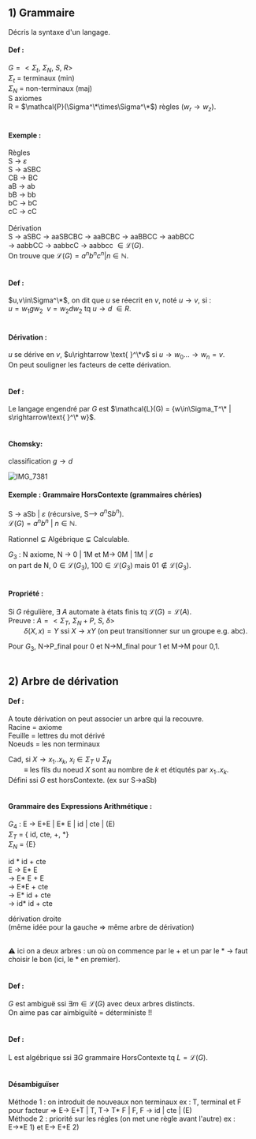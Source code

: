 ## 1) Grammaire
Décris la syntaxe d'un langage.
&nbsp;  

#### Def :
$G = < \Sigma_t,\ \Sigma_N,\ S,\ R>$  
$\Sigma_t$ = terminaux (min)  
$\Sigma_N$ = non-terminaux (maj)  
S axiomes  
R = $\mathcal{P}(\Sigma^\*\times\Sigma^\*$) règles ($w_r\rightarrow w_z$).  
&nbsp;  

#### Exemple :  
Règles  
S &rarr; $\varepsilon$  
S &rarr; aSBC  
CB &rarr; BC   
aB &rarr; ab  
bB &rarr; bb  
bC &rarr; bC  
cC &rarr; cC  
&nbsp;  
Dérivation  
S &rarr; aSBC &rarr; aaSBCBC &rarr; aaBCBC &rarr; aaBBCC &rarr; aabBCC  
&rarr; aabbCC &rarr; aabbcC &rarr; aabbcc $\in\mathcal{L}(G)$.  
On trouve que $\mathcal{L}(G) = {a^nb^nc^n|n\in\mathbb{N}}$.  
&nbsp;  

#### Def :  
$u,v\in\Sigma^\*$, on dit que $u$ se réecrit en $v$, noté $u\rightarrow v$, si :  
$u=w_1 gw_2 \ \ v=w_2dw_2$ tq $u\rightarrow d\ \in R$.  
&nbsp;  

#### Dérivation : 
$u$ se dérive en $v$, $u\rightarrow \text{ }^\*v$ si $u\rightarrow w_0 ... \rightarrow w_n = v$.  
On peut souligner les facteurs de cette dérivation.  
&nbsp;  

#### Def :
Le langage engendré par $G$ est $\mathcal{L}(G) = {w\in\Sigma_T^\* | s\rightarrow\text{ }^\* w}$.  
&nbsp;  

#### Chomsky:   
classification $g\rightarrow d$  

![IMG_7381](https://user-images.githubusercontent.com/48888163/225017370-f5a39ec9-3e9f-44cd-8065-b0409d615270.jpeg)
&nbsp;  

#### Exemple :  Grammaire HorsContexte (grammaires chéries)
S &rarr; aSb | $\varepsilon$ (récursive, S--> $a^n$S$b^n$).  
$\mathcal{L}(G) = { a^n b^n \ | \ n\in\mathbb{N} }$.  
  
Rationnel $\subsetneq$ Algébrique $\subsetneq$ Calculable.  

$G_3$ : N axiome, N &rarr; 0  | 1M  et  M&rarr; 0M | 1M | $\varepsilon$   
on part de N, $0\in\mathcal{L}(G_3)$, $100\in\mathcal{L}(G_3)$ mais $01\notin\mathcal{L}(G_3)$.  
&nbsp;  

#### Propriété :
Si $G$ régulière, $\exists$ $A$ automate à états finis tq $\mathcal{L}(G) = \mathcal{L}(A)$.  
Preuve : $A = <\Sigma_T,\ \Sigma_N + P,\ S,\ \delta>$  
$\qquad \delta(X,x)=Y$ ssi $X\rightarrow xY$ (on peut transitionner sur un groupe e.g. abc).  

Pour $G_3$, N&rarr;P_final pour 0 et N&rarr;M_final pour 1 et M&rarr;M pour 0,1.  
&nbsp;  

## 2) Arbre de dérivation
#### Def : 
A toute dérivation on peut associer un arbre qui la recouvre.  
Racine = axiome  
Feuille = lettres du mot dérivé  
Noeuds = les non terminaux  

Cad, si $X\rightarrow x_1 .. x_k,\ x_i\in\Sigma_T \cup \Sigma_N$  
$\qquad \equiv$ les fils du noeud $X$ sont au nombre de $k$ et étiqutés par $x_1.. x_k$.  
Défini ssi $G$ est horsContexte.  (ex sur S&rarr;aSb)  
&nbsp;  

#### Grammaire des Expressions Arithmétique :  
$G_4$ : E &rarr; E+E | E\* E | id | cte | (E)  
$\Sigma_T$ = { id, cte, +, \*}  
$\Sigma_N$ = {E}  

id \* id + cte  
E &rarr; E\* E  
&rarr; E\* E + E  
&rarr; E\*E + cte  
&rarr; E\* id + cte  
&rarr; id\* id + cte  

dérivation droite  
(même idée pour la gauche => même arbre de dérivation)  
&nbsp;  

⚠️ ici on a deux arbres : un où on commence par le + et un par le \* &rarr; faut choisir le bon (ici, le \* en premier).  
&nbsp;  

#### Def :  
$G$ est ambiguë ssi $\exists m\in\mathcal{L}(G)$ avec deux arbres distincts.  
On aime pas car aimbiguïté = déterministe !!  
&nbsp;  

#### Def :  
L est algébrique ssi $\exists G$ grammaire HorsContexte tq $L=\mathcal{L}(G)$.  
&nbsp;  

#### Désambiguïser  
Méthode 1 : on introduit de nouveaux non terminaux
  ex : T, terminal et F pour facteur => E&rarr; E+T | T, T&rarr; T\* F | F, F &rarr; id | cte | (E)  
 Méthode 2 : priorité sur les régles (on met une règle avant l'autre)
  ex : E&rarr;\*E 1) et E&rarr; E+E 2)  









